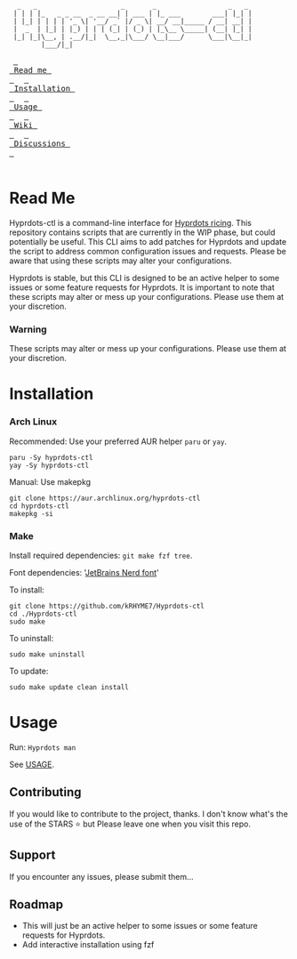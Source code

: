 ```
  _   _                     _       _                  _   _ 
 | | | |_   _ _ __  _ __ __| | ___ | |_ ___        ___| |_| |
 | |_| | | | | '_ \| '__/ _` |/ _ \| __/ __|_____ / __| __| |
 |  _  | |_| | |_) | | | (_| | (_) | |_\__ \_____| (__| |_| |
 |_| |_|\__, | .__/|_|  \__,_|\___/ \__|___/      \___|\__|_|
        |___/|_|                                             
```
&ensp;[<kbd> <br> Read me <br> </kbd>](#read-me)&ensp;
&ensp;[<kbd> <br> Installation <br> </kbd>](#installation)&ensp;
&ensp;[<kbd> <br> Usage <br> </kbd>](#usage)&ensp;
&ensp;[<kbd> <br> Wiki <br> </kbd>](https://github.com/kRHYME7/Hyprdots-ctl/wiki)&ensp;
&ensp;[<kbd> <br> Discussions <br> </kbd>](https://github.com/kRHYME7/Hyprdots-ctl/discussions)&ensp;
<br><br>
# Read Me

Hyprdots-ctl is a command-line interface for [Hyprdots ricing](https://github.com/prasanthrangan/hyprdots). This repository contains scripts that are currently in the WIP phase, but could potentially be useful. This CLI aims to add patches for Hyprdots and update the script to address common configuration issues and requests. Please be aware that using these scripts may alter your configurations.

Hyprdots is stable, but this CLI is designed to be an active helper to some issues or some feature requests for Hyprdots. It is important to note that these scripts may alter or mess up your configurations. Please use them at your discretion.

### Warning

These scripts may alter or mess up your configurations. Please use them at your discretion.

# Installation

### Arch Linux

Recommended: Use your preferred AUR helper `paru` or `yay`.
```
paru -Sy hyprdots-ctl
yay -Sy hyprdots-ctl
```

Manual: Use makepkg
```
git clone https://aur.archlinux.org/hyprdots-ctl
cd hyprdots-ctl
makepkg -si
```

### Make

Install required dependencies: `git make fzf tree`.

Font dependencies: '[JetBrains Nerd font](https://github.com/ryanoasis/nerd-fonts)'

To install: 
```
git clone https://github.com/kRHYME7/Hyprdots-ctl
cd ./Hyprdots-ctl
sudo make
```

To uninstall: 
```
sudo make uninstall
```

To update: 
```
sudo make update clean install
```

# Usage

Run: `Hyprdots man`

 See [USAGE](https://raw.githubusercontent.com/kRHYME7/Hyprdots-ctl/master/USAGE.md).


## Contributing

If you would like to contribute to the project, thanks.
I don't know what's the use of the STARS ⭐ but Please leave one when you visit this repo. 

## Support

If you encounter any issues, please submit them...

## Roadmap

+ This will just be an active helper to some issues or some feature requests for Hyprdots.
+ Add interactive installation using fzf



